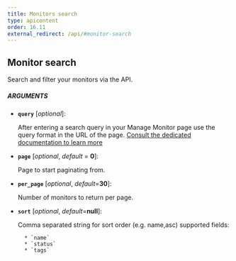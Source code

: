 ```yaml
---
title: Monitors search
type: apicontent
order: 16.11
external_redirect: /api/#monitor-search
---
```


## Monitor search

Search and filter your monitors via the API.

##### ARGUMENTS

* **`query`** [*optional*]: 
    
    After entering a search query in your Manage Monitor page use the query format in the URL of the page. [Consult the dedicated documentation to learn more][1]

* **`page`** [*optional*, *default* = **0**]: 
    
    Page to start paginating from.

* **`per_page`** [*optional*, *default*=**30**]:

    Number of monitors to return per page.

* **`sort`** [*optional*, *default*=**null**]:

    Comma separated string for sort order (e.g. name,asc) supported fields: 

        * `name`
        * `status`
        * `tags`

[1]: /monitors/manage_monitor/#find-the-monitors